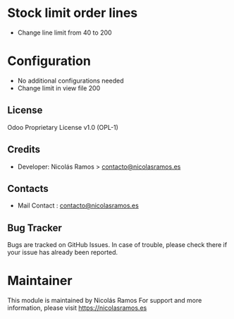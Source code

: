 # Stock limit order lines
* Change line limit from 40 to 200

Configuration
=============
* No additional configurations needed
* Change limit in view file <attribute name="limit">200</attribute>

License
-------
Odoo Proprietary License v1.0 (OPL-1)

Credits
-------
* Developer:
    Nicolás Ramos > contacto@nicolasramos.es
    
Contacts
--------
* Mail Contact : contacto@nicolasramos.es

Bug Tracker
-----------
Bugs are tracked on GitHub Issues. In case of trouble, please check there if your issue has already been reported.

Maintainer
==========
This module is maintained by Nicolás Ramos
For support and more information, please visit https://nicolasramos.es

